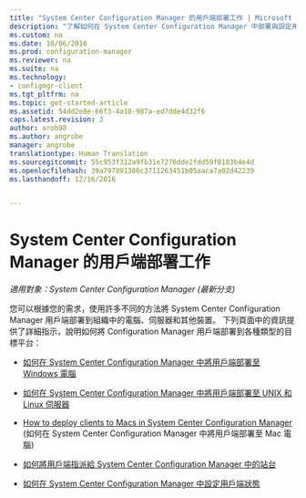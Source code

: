 ```yaml
---
title: "System Center Configuration Manager 的用戶端部署工作 | Microsoft Docs"
description: "了解如何在 System Center Configuration Manager 中部署與設定用戶端。"
ms.custom: na
ms.date: 10/06/2016
ms.prod: configuration-manager
ms.reviewer: na
ms.suite: na
ms.technology:
- configmgr-client
ms.tgt_pltfrm: na
ms.topic: get-started-article
ms.assetid: 54dd2e8e-66f3-4a10-987a-ed7dde4d32f6
caps.latest.revision: 3
author: arob98
ms.author: angrobe
manager: angrobe
translationtype: Human Translation
ms.sourcegitcommit: 55c953f312a9fb31e7276dde2fdd59f8183b4e4d
ms.openlocfilehash: 39a797891386c3711263451b05aaca7a02d42239
ms.lasthandoff: 12/16/2016


---
```

# <a name="client-deployment-tasks-for-system-center-configuration-manager"></a>System Center Configuration Manager 的用戶端部署工作

*適用對象：System Center Configuration Manager (最新分支)*

您可以根據您的需求，使用許多不同的方法將 System Center Configuration Manager 用戶端部署到組織中的電腦、伺服器和其他裝置。 下列頁面中的資訊提供了詳細指示，說明如何將 Configuration Manager 用戶端部署到各種類型的目標平台：  

-   [如何在 System Center Configuration Manager 中將用戶端部署至 Windows 電腦](../../../core/clients/deploy/deploy-clients-to-windows-computers.md)  

-   [如何在 System Center Configuration Manager 中將用戶端部署至 UNIX 和 Linux 伺服器](../../../core/clients/deploy/deploy-clients-to-unix-and-linux-servers.md)  

-   [How to deploy clients to Macs in System Center Configuration Manager](../../../core/clients/deploy/deploy-clients-to-macs.md) (如何在 System Center Configuration Manager 中將用戶端部署至 Mac 電腦)  

-   [如何將用戶端指派給 System Center Configuration Manager 中的站台](../../../core/clients/deploy/assign-clients-to-a-site.md)  

-   [如何在 System Center Configuration Manager 中設定用戶端狀態](../../../core/clients/deploy/configure-client-status.md)  

